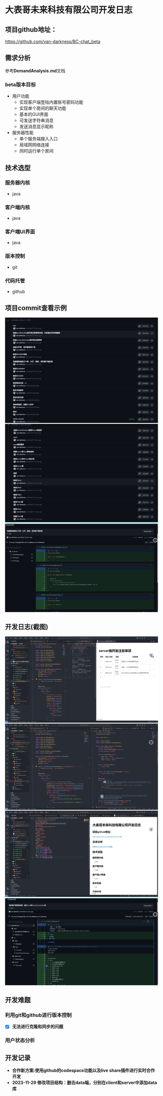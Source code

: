 # 大表哥未来科技有限公司开发日志
## 项目github地址：
https://github.com/van-darkness/BC-chat_beta
## 需求分析
参考**DemandAnalysis.md**文档
### beta版本目标
- 用户功能
  - 实现客户端登陆内置账号密码功能
  - 实现单个房间的聊天功能
  - 基本的GUI界面
  - 可发送字符串消息
  - 发送消息显示昵称
- 服务器性能
  - 单个服务端接入入口
  - 局域网网络连接
  - 同时运行单个房间
## 技术选型
### 服务器内核
- java
### 客户端内核
- java
### 客户端UI界面
- java
### 版本控制
- git
### 代码托管
- github
## 项目commit查看示例
![Alt text](image.png)
![Alt text](image-1.png)
![Alt text](image-2.png)
## 开发日志(截图)
![Alt text](image-3.png)
![Alt text](image-4.png)
![Alt text](image-5.png)
![Alt text](image-6.png)
## 开发难题
### 利用git和github进行版本控制
- [x] **无法进行克隆和同步的问题**

### 用户状态分析
## 开发记录
- **合作新方案:使用github的codespace功能以及live share插件进行实时合作开发**
- **2023-11-29 修改项目结构：删去data端，分别在client和server中添加data库**
